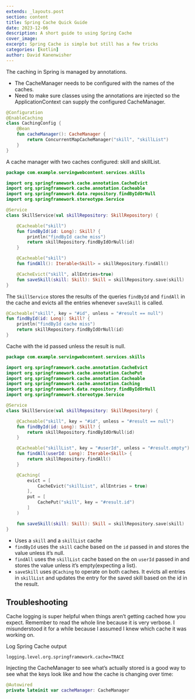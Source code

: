 ```yaml
---
extends: _layouts.post
section: content
title: Spring Cache Quick Guide
date: 2023-12-06
description: A short guide to using Spring Cache
cover_image: 
excerpt: Spring Cache is simple but still has a few tricks
categories: [kotlin]
author: David Kanenwisher
---
```


The caching in Spring is managed by annotations.

* The CacheManager needs to be configured with the names of the caches.
* Need to make sure classes using the annotations are injected so the ApplicationContext can supply the configured CacheManager.

```kotlin
@Configuration
@EnableCaching
class CachingConfig {
    @Bean
    fun cacheManager(): CacheManager {
        return ConcurrentMapCacheManager("skill", "skillList")
    }
}
```
A cache manager with two caches configured: skill and skillList.

```kotlin
package com.example.servingwebcontent.services.skills

import org.springframework.cache.annotation.CacheEvict
import org.springframework.cache.annotation.Cacheable
import org.springframework.data.repository.findByIdOrNull
import org.springframework.stereotype.Service

@Service
class SkillService(val skillRepository: SkillRepository) {

    @Cacheable("skill")
    fun findById(id: Long): Skill? {
        println("findById cache miss")
        return skillRepository.findByIdOrNull(id)
    }

    @Cacheable("skill")
    fun findAll(): Iterable<Skill> = skillRepository.findAll()

    @CacheEvict("skill", allEntries=true)
    fun saveSkill(skill: Skill): Skill = skillRepository.save(skill)
}
```
The `SkillService` stores the results of the queries `findById` and `findAll` in the cache and evicts all the entries whenever `saveSkill` is called.


```kotlin
@Cacheable("skill", key = "#id", unless = "#result == null")
fun findById(id: Long): Skill? {
    println("findById cache miss")
    return skillRepository.findByIdOrNull(id)
}
```
Cache with the id passed unless the result is null.


```kotlin
package com.example.servingwebcontent.services.skills

import org.springframework.cache.annotation.CacheEvict
import org.springframework.cache.annotation.CachePut
import org.springframework.cache.annotation.Cacheable
import org.springframework.cache.annotation.Caching
import org.springframework.data.repository.findByIdOrNull
import org.springframework.stereotype.Service

@Service
class SkillService(val skillRepository: SkillRepository) {

    @Cacheable("skill", key = "#id", unless = "#result == null")
    fun findById(id: Long): Skill? {
        return skillRepository.findByIdOrNull(id)
    }

    @Cacheable("skillList", key = "#userId", unless = "#result.empty")
    fun findAll(userId: Long): Iterable<Skill> {
        return skillRepository.findAll()
    }

    @Caching(
        evict = [
            CacheEvict("skillList", allEntries = true)
        ],
        put = [
            CachePut("skill", key = "#result.id")
        ]
    )

    fun saveSkill(skill: Skill): Skill = skillRepository.save(skill)
}
```

* Uses a `skill` and a `skillList` cache
* `findById` uses the `skill` cache based on the `id` passed in and stores the value unless it’s null.
* `findAll` uses the `skillList` cache based on the on `userId` passed in and stores the value unless it’s empty(expecting a list).
* `saveSkill` uses `@Caching` to operate on both caches. It evicts all entries in `skillList` and updates the entry for the saved skill based on the id in the result.

## Troubleshooting
Cache logging is super helpful when things aren’t getting cached how you expect. Remember to read the whole line because it is very verbose. I misunderstood it for a while because I assumed I knew which cache it was working on.

Log Spring Cache output
```text
logging.level.org.springframework.cache=TRACE
```

Injecting the CacheManager to see what’s actually stored is a good way to see what the keys look like and how the cache is changing over time:
```kotlin
@Autowired
private lateinit var cacheManager: CacheManager
```
